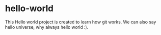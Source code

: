 # hello-world
This Hello world project is created to learn how git works.
We can also say hello universe, why always hello world :).
